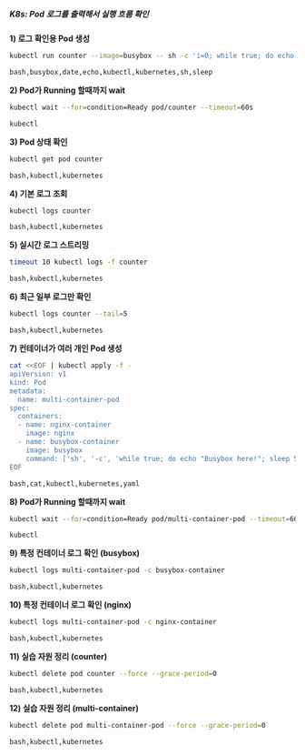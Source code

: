 ##### K8s: Pod 로그를 출력해서 실행 흐름 확인 #####

**1) 로그 확인용 Pod 생성**
```bash
kubectl run counter --image=busybox -- sh -c 'i=0; while true; do echo "Count: $i, Time: $(date)"; i=$((i+1)); sleep 1; done'
```
```tech
bash,busybox,date,echo,kubectl,kubernetes,sh,sleep
```

**2) Pod가 Running 할때까지 wait**
```bash
kubectl wait --for=condition=Ready pod/counter --timeout=60s
```
```tech
kubectl
```

**3) Pod 상태 확인**
```bash
kubectl get pod counter
```
```tech
bash,kubectl,kubernetes
```

**4) 기본 로그 조회**
```bash
kubectl logs counter
```
```tech
bash,kubectl,kubernetes
```

**5) 실시간 로그 스트리밍**
```bash
timeout 10 kubectl logs -f counter
```
```tech
bash,kubectl,kubernetes
```

**6) 최근 일부 로그만 확인**
```bash
kubectl logs counter --tail=5
```
```tech
bash,kubectl,kubernetes
```

**7) 컨테이너가 여러 개인 Pod 생성**
```bash
cat <<EOF | kubectl apply -f -
apiVersion: v1
kind: Pod
metadata:
  name: multi-container-pod
spec:
  containers:
  - name: nginx-container
    image: nginx
  - name: busybox-container
    image: busybox
    command: ['sh', '-c', 'while true; do echo "Busybox here!"; sleep 5; done']
EOF
```
```tech
bash,cat,kubectl,kubernetes,yaml
```

**8) Pod가 Running 할때까지 wait**
```bash
kubectl wait --for=condition=Ready pod/multi-container-pod --timeout=60s
```
```tech
kubectl
```

**9) 특정 컨테이너 로그 확인 (busybox)**
```bash
kubectl logs multi-container-pod -c busybox-container
```
```tech
bash,kubectl,kubernetes
```

**10) 특정 컨테이너 로그 확인 (nginx)**
```bash
kubectl logs multi-container-pod -c nginx-container
```
```tech
bash,kubectl,kubernetes
```

**11) 실습 자원 정리 (counter)**
```bash
kubectl delete pod counter --force --grace-period=0
```
```tech
bash,kubectl,kubernetes
```

**12) 실습 자원 정리 (multi-container)**
```bash
kubectl delete pod multi-container-pod --force --grace-period=0
```
```tech
bash,kubectl,kubernetes
```

